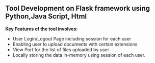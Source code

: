 ## Tool Development on Flask framework using Python,Java Script, Html

**Key Features of the tool involves:**

- User Login/Logout Page including session for each user
- Enabling user to upload documents with certain extensions
- View Port for the list of files uploaded by user 
- Locally storing the data in-memory using session of each user.
